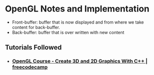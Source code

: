 # OpenGL Notes and Implementation

* Front-buffer: buffer that is now displayed and from where we take content for back-buffer.
* Back-buffer: buffer that is over written with new content 



## Tutorials Followed

- ###   [OpenGL Course - Create 3D and 2D Graphics With C++ | freecodecamp](https://www.youtube.com/watch?v=45MIykWJ-C4)